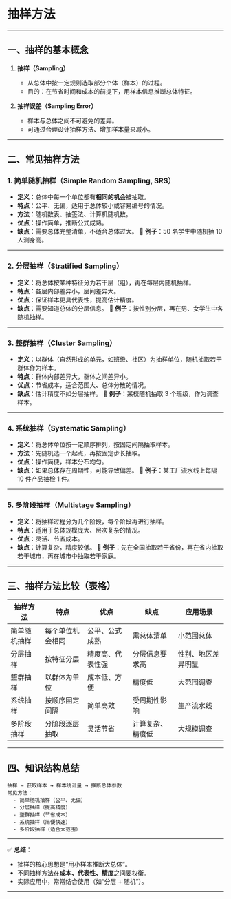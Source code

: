 # 抽样方法

---

## 一、抽样的基本概念

1. **抽样（Sampling）**

   * 从总体中按一定规则选取部分个体（样本）的过程。
   * 目的：在节省时间和成本的前提下，用样本信息推断总体特征。

2. **抽样误差（Sampling Error）**

   * 样本与总体之间不可避免的差异。
   * 可通过合理设计抽样方法、增加样本量来减小。

---

## 二、常见抽样方法

### 1. 简单随机抽样（Simple Random Sampling, SRS）

* **定义**：总体中每一个单位都有**相同的机会**被抽取。
* **特点**：公平、无偏，适用于总体较小或容易编号的情况。
* **方法**：随机数表、抽签法、计算机随机数。
* **优点**：操作简单，推断公式成熟。
* **缺点**：需要总体完整清单，不适合总体过大。
  📍 **例子**：50 名学生中随机抽 10 人测身高。

---

### 2. 分层抽样（Stratified Sampling）

* **定义**：将总体按某种特征分为若干层（组），再在每层内随机抽样。
* **特点**：各层内部差异小，层间差异大。
* **优点**：保证样本更具代表性，提高估计精度。
* **缺点**：需要知道总体的分层信息。
  📍 **例子**：按性别分层，再在男、女学生中各随机抽样。

---

### 3. 整群抽样（Cluster Sampling）

* **定义**：以群体（自然形成的单元，如班级、社区）为抽样单位，随机抽取若干群体作为样本。
* **特点**：群体内部差异大，群体之间差异小。
* **优点**：节省成本，适合范围大、总体分散的情况。
* **缺点**：估计精度不如分层抽样。
  📍 **例子**：某校随机抽取 3 个班级，作为调查样本。

---

### 4. 系统抽样（Systematic Sampling）

* **定义**：将总体单位按一定顺序排列，按固定间隔抽取样本。
* **方法**：先随机选一个起点，再按固定步长抽取。
* **优点**：操作简便，样本分布均匀。
* **缺点**：如果总体存在周期性，可能导致偏差。
  📍 **例子**：某工厂流水线上每隔 10 件产品抽检 1 件。

---

### 5. 多阶段抽样（Multistage Sampling）

* **定义**：将抽样过程分为几个阶段，每个阶段再进行抽样。
* **特点**：适用于总体规模庞大、层次复杂的情况。
* **优点**：灵活、节省成本。
* **缺点**：计算复杂，精度较低。
  📍 **例子**：先在全国抽取若干省份，再在省内抽取若干城市，再在城市中抽取若干家庭。

---

## 三、抽样方法比较（表格）

| 抽样方法   | 特点       | 优点       | 缺点       | 应用场景      |
| ------ | -------- | -------- | -------- | --------- |
| 简单随机抽样 | 每个单位机会相同 | 公平、公式成熟  | 需总体清单    | 小范围总体     |
| 分层抽样   | 按特征分层    | 精度高、代表性强 | 分层信息要求高  | 性别、地区差异明显 |
| 整群抽样   | 以群体为单位   | 成本低、方便   | 精度低      | 大范围调查     |
| 系统抽样   | 按顺序固定间隔  | 简单高效     | 受周期性影响   | 生产流水线     |
| 多阶段抽样  | 分阶段逐层抽取  | 灵活节省     | 计算复杂、精度低 | 大规模调查     |

---

## 四、知识结构总结

```
抽样 → 获取样本 → 样本统计量 → 推断总体参数
常见方法：
  - 简单随机抽样（公平、无偏）
  - 分层抽样（提高精度）
  - 整群抽样（节省成本）
  - 系统抽样（简便快速）
  - 多阶段抽样（适合大范围）
```

---

✅ **总结**：

* 抽样的核心思想是“用小样本推断大总体”。
* 不同抽样方法在**成本、代表性、精度**之间要权衡。
* 实际应用中，常常结合使用（如“分层 + 随机”）。

---



